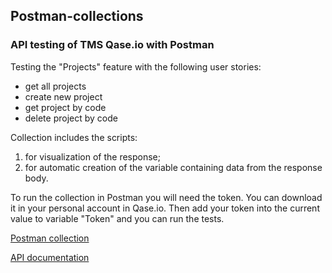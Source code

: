 ## Postman-collections

### API testing of TMS Qase.io with Postman

Testing the "Projects" feature with the following user stories: 
- get all projects
- create new project
- get project by code
- delete project by code

Collection includes the scripts:
1. for visualization of the response;
2. for automatic creation of the variable containing data from the response body.

To run the collection in Postman you will need the token. You can download it in your personal account in Qase.io. 
Then add your token into the current value to variable "Token" and you can run the tests. 

[Postman collection](https://github.com/yulia-qaqc/Postman-collections/blob/main/Qase.io%20APi%20testing.postman_collection.json)

[API documentation](https://developers.qase.io/reference/get-projects)
